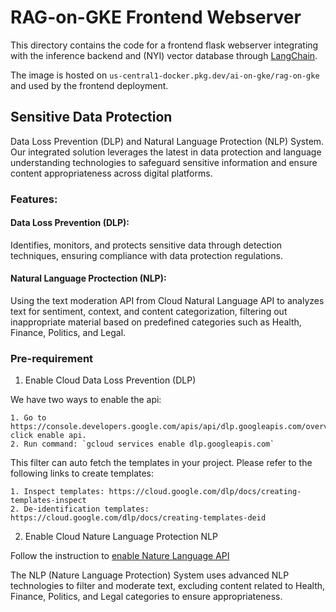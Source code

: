 # RAG-on-GKE Frontend Webserver

This directory contains the code for a frontend flask webserver integrating with the inference
backend and (NYI) vector database through [LangChain](https://python.langchain.com/docs/get_started/introduction).

The image is hosted on `us-central1-docker.pkg.dev/ai-on-gke/rag-on-gke` and used by the frontend deployment.

## Sensitive Data Protection
Data Loss Prevention (DLP) and Natural Language Protection (NLP) System. Our integrated solution leverages the latest in data protection and language understanding technologies to safeguard sensitive information and ensure content appropriateness across digital platforms.

### Features:

#### Data Loss Prevention (DLP): 
Identifies, monitors, and protects sensitive data through detection techniques, ensuring compliance with data protection regulations. 

#### Natural Language Proctection (NLP): 
Using  the text moderation API from Cloud Natural Language API to analyzes text for sentiment, context, and content categorization, filtering out inappropriate material based on predefined categories such as Health, Finance, Politics, and Legal.

### Pre-requirement
1. Enable Cloud Data Loss Prevention (DLP)

We have two ways to enable the api:

    1. Go to https://console.developers.google.com/apis/api/dlp.googleapis.com/overview click enable api.
    2. Run command: `gcloud services enable dlp.googleapis.com`

This filter can auto fetch the templates in your project. Please refer to the following links to create templates:

    1. Inspect templates: https://cloud.google.com/dlp/docs/creating-templates-inspect
    2. De-identification templates: https://cloud.google.com/dlp/docs/creating-templates-deid

2. Enable Cloud Nature Language Protection NLP

Follow the instruction to [enable Nature Language API](https://cloud.google.com/natural-language/docs/setup#api)

The NLP (Nature Language Protection) System uses advanced NLP technologies to filter and moderate text, excluding content related to Health, Finance, Politics, and Legal categories to ensure appropriateness.